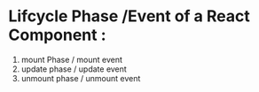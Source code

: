  # Lifcycle Phase /Event of a React Component : 

 1. mount Phase / mount event
 2. update phase / update event
 3. unmount phase / unmount event
